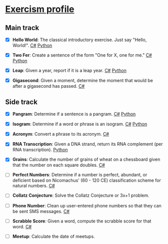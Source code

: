 # [Exercism profile](https://exercism.io/profiles/FuroremVulpes)
## Main track
- [x] **Hello World**: 
The classical introductory exercise. Just say "Hello, World!".
[C#](./csharp/hello-world/HelloWorld.cs)
[Python](./python/hello-world/hello_world.py)

- [x] **Two Fer**: 
Create a sentence of the form "One for X, one for me."
[C#](./csharp/two-fer/TwoFer.cs)
[Python](./python/two-fer/two_fer.py)

- [x] **Leap**: 
Given a year, report if it is a leap year.
[C#](./csharp/leap/Leap.cs)
[Python](./python/leap/leap.py)

- [x] **Gigasecond**: 
Given a moment, determine the moment that would be after a gigasecond has passed.
[C#](./csharp/gigasecond/Gigasecond.cs)
</details>

## Side track
- [x] **Pangram**: 
Determine if a sentence is a pangram.
[C#](./csharp/pangram/Pangram.cs)
[Python](./python/pangram/pangram.py)

- [x] **Isogram**: 
Determine if a word or phrase is an isogram.
[C#](./csharp/isogram/Isogram.cs)
[Python](./python/isogram/isogram.py)

- [x] **Acronym**: 
Convert a phrase to its acronym.
[C#](./csharp/acronym/Acronym.cs)

- [x] **RNA Transcription**: 
Given a DNA strand, return its RNA complement (per RNA transcription).
[Python](./python/rna-transcription/rna_transcription.py)

- [x] **Grains**: 
Calculate the number of grains of wheat on a chessboard given that the number on each square doubles.
[C#](./csharp/grains/Grains.cs)

- [ ] **Perfect Numbers**: 
Determine if a number is perfect, abundant, or deficient based on Nicomachus' (60 - 120 CE) classification scheme for natural numbers.
[C#](./csharp/perfect-numbers/PerfectNumbers.cs)

- [ ] **Collatz Conjecture**: 
Solve the Collatz Conjecture or 3x+1 problem.

- [ ] **Phone Number**: 
Clean up user-entered phone numbers so that they can be sent SMS messages.
[C#](./csharp/phone-number/PhoneNumber.cs)

- [ ] **Scrabble Score**: 
Given a word, compute the scrabble score for that word.
[C#](./csharp/scrabble-score/ScrabbleScore.cs)

- [ ] **Meetup**: 
Calculate the date of meetups.
